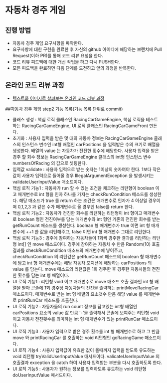 # 자동차 경주 게임
## 진행 방법
* 자동차 경주 게임 요구사항을 파악한다.
* 요구사항에 대한 구현을 완료한 후 자신의 github 아이디에 해당하는 브랜치에 Pull Request(이하 PR)를 통해 코드 리뷰 요청을 한다.
* 코드 리뷰 피드백에 대한 개선 작업을 하고 다시 PUSH한다.
* 모든 피드백을 완료하면 다음 단계를 도전하고 앞의 과정을 반복한다.

## 온라인 코드 리뷰 과정
* [텍스트와 이미지로 살펴보는 온라인 코드 리뷰 과정](https://github.com/next-step/nextstep-docs/tree/master/codereview)

##자동차 경주 게임 step2 기능 목록(기능 목록 단위로 commit)
* 클래스 생성 : 핵심 로직 클래스인 RacingCarGameEngine, 핵심 로직을 테스트 하는 RacingCarGameEngine, 
  UI 로직 클래스인 RacingCarGameFront 만든다.
* 초기화 : 사용자 입력을 받은 몇 대의 자동차 정보는 RacingCarGameEngine 클래스의 인스턴스 변수인 
  int형 배열인 carPositions 을 입력받은 수의 크기로 배열을 생성한다. 배열의 value 는 자동차가 전진한 횟수에 해당한다.
  사용자 입력을 받은 경주 할 회수 정보는 RacingCarGameEngine 클래스의 
  int형 인스턴스 변수 numbersOfRacing 의 값으로 셋팅한다.
* 입력값 validate : 사용자 입력으로 받는 숫자는 1이상의 숫자여야 한다.
  1보다 작은 값이 사용자 입력으로 들어올 경우 IllegalArgumentException 을 발생시키는 validateUserInputValue 매소드이다.
* 핵심 로직 기능1 : 자동차가 run 할 수 있는 조건을 체크하는 리턴형이 boolean 이고 매개변수로 int 형을 인자 하나를 가지는 
  checkRunCondition 메소드를 생성한다. 해당 매소드가 true 를 return 하는 조건은 매개변수로 인자가 4 이상일 경우이며
  0,1,2,3 과 같은 수가 매개변수로 올 경우엔 false를 return 한다.
* 핵심 로직 기능2 : 자동차가 전진한 회수를 리턴하는 리턴형이 int 형이고 매개변수로 boolean 형인 전진여부를 담는 매개변수와 
  int 형인 기존의 전진한 회수를 받는 getRunCount 매소드를 생성한다. 
  boolean 형 매개변수가 true 이면 int 형 매개변수에 ++1 한 값을 리턴해주고, false 이면 int 형 매개변수 그대로 리턴한다.
* 핵심 로직 기능3 : 경주에 참여하는 자동차들이 1회씩 경주한 결과를 리턴하는 리턴형 int[] 인 move 매소드이다.
  경주에 참여하는 자동차 수 만큼 Random(10) 호출 결과를 checkRunCondition 매소드의 매개변수에 넣어주고,
  checkRunCondition 의 리턴값은 getRunCount 매소드의 boolean 형 매개변수에 담고 int 형 매개변수에는
  해당 자동차 포지션에 해당하는 carPositions 의 value 를 담는다. move 매소드의 리턴값은 1회 경주한 후 경주한 자동차들의
  전진한 횟수를 담는 int 형 배열이다.
* UI 로직 기능1 : 리턴형 void 이고 매개변수로 move 매소드 호출 결과인 int 형 배열을 받아 
  콘솔에 1회 경주당 자동차들의 전진을 출력하는 printMoveRacingCar 매소드이다.
  매개변수로 받는 int 형 배열의 요소갯수 만큼 해당 value 를 매개변수로 printRunCar 메소드를 호출한다.
* UI 로직 기능2 : 자동자들의 run count 정보를 담고있는 int형 배열인 carPositions 요소의 value 값 만큼 
  '-'을 출력해서 콘솔에 보여주는 리턴형 void 이고 자동차 전진횟수를 의미하는 int 형 매개변수가 있는 printRunCar 매소드이다.
* UI 로직 기능3 : 사용자 입력으로 받은 경주 횟수를 int 형 매개변수로 하고 그 만큼 move 와 printRacingCar 를 호출하는
  void 리턴형인 goRacingGame 매소드이다. 
* UI 로직 기능4 : 사용자 입력값이 유효한 값이 올때까지 입력을 받도록 유도하는 void 리턴형 tryValidUserInputValue 매서드이다.
  valicateUserInputValue 의 호출결과 exception 을 catch 하여 사용자 입력받는 부분을 다시 호출하도록 한다.
* UI 로직 기능5 : 사용자가 원하는 정보를 입력하도록 유도하는 void 리턴형 doUserInputValue 매서드이다.





